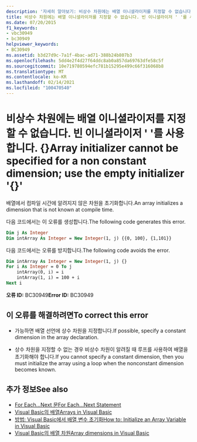 ```yaml
---
description: '자세히 알아보기: 비상수 차원에는 배열 이니셜라이저를 지정할 수 없습니다. 빈 이니셜라이저 사용{}'
title: 비상수 차원에는 배열 이니셜라이저를 지정할 수 없습니다. 빈 이니셜라이저 ' '를 사용 합니다. {}
ms.date: 07/20/2015
f1_keywords:
- vbc30949
- bc30949
helpviewer_keywords:
- BC30949
ms.assetid: b3d27d9c-7a1f-4bac-ad71-388b24b807b3
ms.openlocfilehash: 5dd4e2f4d27f64ddc8ab0a857da69763dfe58c5f
ms.sourcegitcommit: 10e719780594efc781b15295e499c66f316068b8
ms.translationtype: MT
ms.contentlocale: ko-KR
ms.lasthandoff: 02/14/2021
ms.locfileid: "100470540"
---
```

# <a name="array-initializer-cannot-be-specified-for-a-non-constant-dimension-use-the-empty-initializer-"></a><span data-ttu-id="63b78-103">비상수 차원에는 배열 이니셜라이저를 지정할 수 없습니다. 빈 이니셜라이저 ' '를 사용 합니다. {}</span><span class="sxs-lookup"><span data-stu-id="63b78-103">Array initializer cannot be specified for a non constant dimension; use the empty initializer '{}'</span></span>

<span data-ttu-id="63b78-104">배열에서 컴파일 시간에 알려지지 않은 차원을 초기화합니다.</span><span class="sxs-lookup"><span data-stu-id="63b78-104">An array initializes a dimension that is not known at compile time.</span></span>  
  
 <span data-ttu-id="63b78-105">다음 코드에서는 이 오류를 생성합니다.</span><span class="sxs-lookup"><span data-stu-id="63b78-105">The following code generates this error.</span></span>  
  
```vb  
Dim j As Integer  
Dim intArray As Integer = New Integer(1, j) {{0, 100}, {1,101}}  
```  
  
 <span data-ttu-id="63b78-106">다음 코드에서는 오류를 방지합니다.</span><span class="sxs-lookup"><span data-stu-id="63b78-106">The following code avoids the error.</span></span>  
  
```vb  
Dim intArray As Integer = New Integer(1, j) {}  
For i As Integer = 0 To j  
    intArray(0, i) = i  
    intArray(1, i) = 100 + i  
Next i  
```  
  
 <span data-ttu-id="63b78-107">**오류 ID:** BC30949</span><span class="sxs-lookup"><span data-stu-id="63b78-107">**Error ID:** BC30949</span></span>  
  
## <a name="to-correct-this-error"></a><span data-ttu-id="63b78-108">이 오류를 해결하려면</span><span class="sxs-lookup"><span data-stu-id="63b78-108">To correct this error</span></span>  
  
- <span data-ttu-id="63b78-109">가능하면 배열 선언에 상수 차원을 지정합니다.</span><span class="sxs-lookup"><span data-stu-id="63b78-109">If possible, specify a constant dimension in the array declaration.</span></span>  
  
- <span data-ttu-id="63b78-110">상수 차원을 지정할 수 없는 경우 비상수 차원이 알려질 때 루프를 사용하여 배열을 초기화해야 합니다.</span><span class="sxs-lookup"><span data-stu-id="63b78-110">If you cannot specify a constant dimension, then you must initialize the array using a loop when the nonconstant dimension becomes known.</span></span>  
  
## <a name="see-also"></a><span data-ttu-id="63b78-111">추가 정보</span><span class="sxs-lookup"><span data-stu-id="63b78-111">See also</span></span>

- [<span data-ttu-id="63b78-112">For Each...Next 문</span><span class="sxs-lookup"><span data-stu-id="63b78-112">For Each...Next Statement</span></span>](../language-reference/statements/for-each-next-statement.md)
- [<span data-ttu-id="63b78-113">Visual Basic의 배열</span><span class="sxs-lookup"><span data-stu-id="63b78-113">Arrays in Visual Basic</span></span>](../programming-guide/language-features/arrays/index.md)
- [<span data-ttu-id="63b78-114">방법: Visual Basic에서 배열 변수 초기화</span><span class="sxs-lookup"><span data-stu-id="63b78-114">How to: Initialize an Array Variable in Visual Basic</span></span>](../programming-guide/language-features/arrays/how-to-initialize-an-array-variable.md)
- [<span data-ttu-id="63b78-115">Visual Basic의 배열 차원</span><span class="sxs-lookup"><span data-stu-id="63b78-115">Array dimensions in Visual Basic</span></span>](../programming-guide/language-features/arrays/array-dimensions.md)
